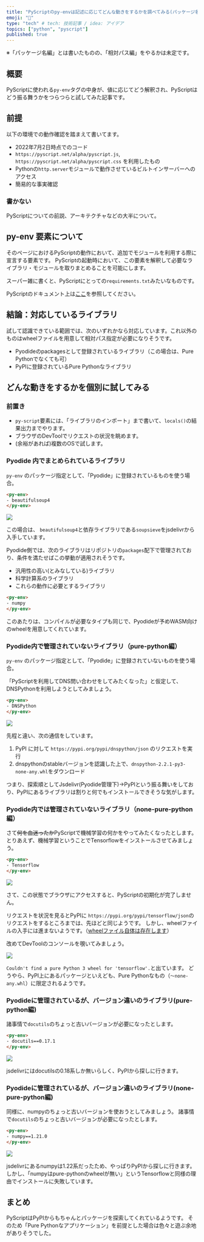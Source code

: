 ```yaml
---
title: "PyScriptのpy-envは記述に応じてどんな動きをするかを調べてみる(パッケージ名編)"
emoji: "🐍"
type: "tech" # tech: 技術記事 / idea: アイデア
topics: ["python", "pyscript"]
published: true
---
```


※「パッケージ名編」とは書いたものの、「相対パス編」をやるかは未定です。

## 概要

PyScriptに使われる`py-env`タグの中身が、値に応じてどう解釈され、PyScriptはどう振る舞うかをつらつらと試してみた記事です。

## 前提

以下の環境での動作確認を踏まえて書いてます。

* 2022年7月2日時点でのコード
* `https://pyscript.net/alpha/pyscript.js`, `https://pyscript.net/alpha/pyscript.css` を利用したもの
* Pythonの`http.server`モジュールで動作させているビルトインサーバーへのアクセス
* 簡易的な事実確認

### 書かない

PyScriptについての前説、アーキテクチャなどの大半について。

## py-env 要素について

そのページにおけるPyScriptの動作において、追加でモジュールを利用する際に宣言する要素です。
PyScriptの起動時において、この要素を解釈して必要なライブラリ・モジュールを取りまとめることを可能にします。

スーパー雑に書くと、PyScriptにとっての`requirements.txt`みたいなものです。

PyScriptのドキュメント上は[ここ](https://github.com/pyscript/pyscript/blob/main/docs/tutorials/getting-started.md#the-py-env-tag)を参照してください。

## 結論：対応しているライブラリ

試して認識できている範囲では、次のいずれかなら対応しています。これ以外のものはwheelファイルを用意して相対パス指定が必要になりそうです。

- Pyodideのpackagesとして登録されているライブラリ（この場合は、Pure Pythonでなくても可）
- PyPIに登録されているPure Pythonなライブラリ

## どんな動きをするかを個別に試してみる

### 前置き

* `py-script`要素には、「ライブラリのインポート」まで書いて、`locals()`の結果出力までやります。
* ブラウザのDevToolでリクエストの状況を眺めます。
* (余裕があれば)複数のOSで試します。

### Pyodide 内でまとめられているライブラリ

`py-env` のパッケージ指定として、「Pyodide」に登録されているものを使う場合。

```html
<py-env>
- beautifulsoup4
</py-env>
```

![](/images/py-env-of-pyscript/pyoide-packages.png)

この場合は、 `beautifulsoup4`と依存ライブラリである`soupsieve`をjsdelivrから入手しています。

Pyodide側では、次のライブラリはリポジトリの`packages`配下で管理されており、条件を満たせばこの挙動が適用されそうです。

- 汎用性の高い(とみなしている)ライブラリ
- 科学計算系のライブラリ
- これらの動作に必要とするライブラリ

```html
<py-env>
- numpy
</py-env>
```

このあたりは、コンパイルが必要なタイプも同じで、Pyodideが予めWASM向けのwheelを用意してくれています。

### Pyodide内で管理されていないライブラリ（pure-python編）

`py-env` のパッケージ指定として、「Pyodide」に登録されていないものを使う場合。

「PyScriptを利用してDNS問い合わせをしてみたくなった」と仮定して、DNSPythonを利用しようとしてみましょう。

```html
<py-env>
- DNSPython
</py-env>
```

![](/images/py-env-of-pyscript/pypi-packages-pure.png)

先程と違い、次の通信をしています。

1. PyPI に対して `https://pypi.org/pypi/dnspython/json` のリクエストを実行
2. dnspythonのstableバージョンを認識した上で、`dnspython-2.2.1-py3-none-any.whl`をダウンロード

つまり、探索順としてJsdelivr(Pyodide管理下)→PyPIという振る舞いをしており、PyPIにあるライブラリは割りと何でもインストールできそうな気がします。

### Pyodide内では管理されていないライブラリ（none-pure-python編）

さて~~何を血迷ったか~~PyScriptで機械学習の何かをやってみたくなったとします。
とりあえず、機械学習ということでTensorflowをインストールさせてみましょう。

```html
<py-env>
- Tensorflow
</py-env>
```

![](/images/py-env-of-pyscript/pypi-packages-notpure.png)

さて、この状態でブラウザにアクセスすると、PyScriptの初期化が完了しません。

リクエストを状況を見るとPyPIに `https://pypi.org/pypi/tensorflow/json`のリクエストをするところまでは、先ほどと同じようです。
しかし、wheelファイルの入手には進まないようです。（[wheelファイル自体は存在します](https://pypi.org/project/tensorflow/#files)）

改めてDevToolのコンソールを覗いてみましょう。

![](/images/py-env-of-pyscript/pypi-packages-notpure-console.png)

`Couldn't find a pure Python 3 wheel for 'tensorflow'.`と出ています。
どうやら、PyPI上にあるパッケージといえども、Pure Pythonなもの（`～none-any.whl`）に限定されるようです。

### Pyodideに管理されているが、バージョン違いのライブラリ(pure-python編)

諸事情で`docutils`のちょっと古いバージョンが必要になったとします。

```html
<py-env>
- docutils==0.17.1
</py-env>
```

![](/images/py-env-of-pyscript/pyoide-packages-old.png)

jsdelivrにはdocutilsの0.18系しか無いらしく、PyPIから探しに行きます。

### Pyodideに管理されているが、バージョン違いのライブラリ(none-pure-python編)

同様に、numpyのちょっと古いバージョンを使おうとしてみましょう。
諸事情で`docutils`のちょっと古いバージョンが必要になったとします。

```html
<py-env>
- numpy==1.21.0
</py-env>
```

![](/images/py-env-of-pyscript/pyoide-packages-old-notpure.png)

jsdelivrにあるnumpyは1.22系だったため、やっぱりPyPIから探しに行きます。
しかし、「numpyはpure-pythonのwheelが無い」というTensorflowと同様の理由でインストールに失敗しています。

## まとめ

PyScriptはPyPIからもちゃんとパッケージを探索してくれているようです。
そのため「Pure Pythonなアプリケーション」を前提とした場合は色々と遊ぶ余地がありそうでした。
